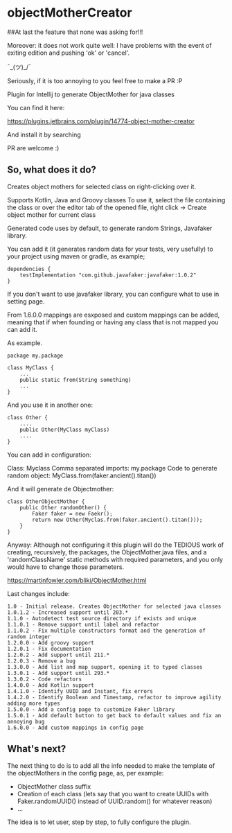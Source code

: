 # objectMotherCreator

##At last the feature that none was asking for!!!

Moreover: it does not work quite well: I have problems with the event of exiting edition and pushing 'ok' or 'cancel'.

¯\_(ツ)_/¯

Seriously, if it is too annoying to you feel free to make a PR :P

Plugin for Intellij to generate ObjectMother for java classes

You can find it here:

https://plugins.jetbrains.com/plugin/14774-object-mother-creator

And install it by searching 

PR are welcome :)

## So, what does it do?

Creates object mothers for selected class on right-clicking over it.

Supports Kotlin, Java and Groovy classes To use it, select the file containing the class or over the editor tab of the opened file, right click -> Create object mother for current class

Generated code uses by default, to generate random Strings, Javafaker library.

You can add it (it generates random data for your tests, very usefully) to your project using maven or gradle, as example;

```
dependencies {
    testImplementation "com.github.javafaker:javafaker:1.0.2"
}
```

If you don't want to use javafaker library, you can configure what to use in setting page.

From 1.6.0.0 mappings are esxposed and custom mappings can be added, meaning that if when founding or having any class that is not mapped you can add it.

As example.

```
package my.package

class MyClass {
    ...
    public static from(String something)
    ...
}
```

And you use it in another one:
```
class Other {
    ....
    public Other(MyClass myClass)
    ....
}
```
You can add in configuration:

Class: Myclass
Comma separated imports: my.package
Code to generate random object: MyClass.from(faker.ancient().titan())

And it will generate de Objectmother:

```
class OtherObjectMother {
    public Other randomOther() {
        Faker faker = new Faekr();
        return new Other(Myclas.from(faker.ancient().titan()));
    }
}
```


Anyway: Although not configuring it this plugin will do the TEDIOUS work of creating, recursively, the packages, the ObjectMother.java files, and a 'randomClassName' static methods with required parameters, and you only would have to change those parameters.

https://martinfowler.com/bliki/ObjectMother.html


Last changes include:
```
1.0 - Initial release. Creates ObjectMother for selected java classes
1.0.1.2 - Increased support until 203.*
1.1.0 - Autodetect test source directory if exists and unique
1.1.0.1 - Remove support until label and refactor
1.1.0.2 - Fix multiple constructors format and the generation of random integer
1.2.0.0 - Add groovy support
1.2.0.1 - Fix documentation
1.2.0.2 - Add support until 211.*
1.2.0.3 - Remove a bug
1.3.0.0 - Add list and map support, opening it to typed classes
1.3.0.1 - Add support until 293.*
1.3.0.2 - Code refactors
1.4.0.0 - Add Kotlin support
1.4.1.0 - Identify UUID and Instant, fix errors
1.4.2.0 - Identify Boolean and Timestamp, refactor to improve agility adding more types
1.5.0.0 - Add a config page to customize Faker library
1.5.0.1 - Add default button to get back to default values and fix an annoying bug
1.6.0.0 - Add custom mappings in config page
```

## What's next?

The next thing to do is to add all the info needed to make the template of the objectMothers in the config page, as, per example:

* ObjectMother class suffix
* Creation of each class (lets say that you want to create UUIDs with Faker.randomUUID() instead of UUID.random() for whatever reason)
* ...

The idea is to let user, step by step, to fully configure the plugin.
